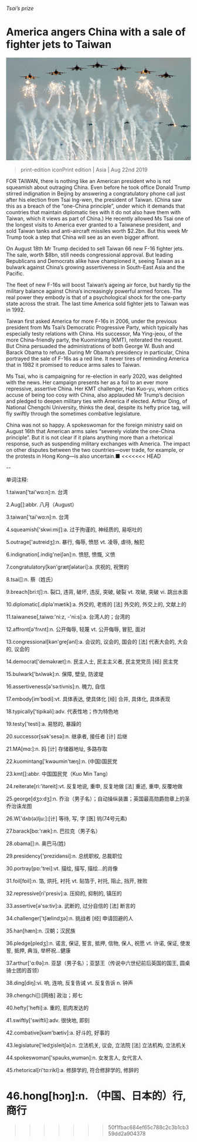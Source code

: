 ###### Tsai’s prize

# America angers China with a sale of fighter jets to Taiwan 

![image](images/taiwan.png) 

> print-edition iconPrint edition | Asia | Aug 22nd 2019 

FOR TAIWAN, there is nothing like an American president who is not squeamish about outraging China. Even before he took office Donald Trump stirred indignation in Beijing by answering a congratulatory phone call just after his election from Tsai Ing-wen, the president of Taiwan. (China saw this as a breach of the “one-China principle”, under which it demands that countries that maintain diplomatic ties with it do not also have them with Taiwan, which it views as part of China.) He recently allowed Ms Tsai one of the longest visits to America ever granted to a Taiwanese president, and sold Taiwan tanks and anti-aircraft missiles worth $2.2bn. But this week Mr Trump took a step that China will see as an even bigger affront. 

On August 18th Mr Trump decided to sell Taiwan 66 new F-16 fighter jets. The sale, worth $8bn, still needs congressional approval. But leading Republicans and Democrats alike have championed it, seeing Taiwan as a bulwark against China’s growing assertiveness in South-East Asia and the Pacific.  

The fleet of new F-16s will boost Taiwan’s ageing air force, but hardly tip the military balance against China’s increasingly powerful armed forces. The real power they embody is that of a psychological shock for the one-party state across the strait. The last time America sold fighter jets to Taiwan was in 1992.  

Taiwan first asked America for more F-16s in 2006, under the previous president from Ms Tsai’s Democratic Progressive Party, which typically has especially testy relations with China. His successor, Ma Ying-jeou, of the more China-friendly party, the Kuomintang (KMT), reiterated the request. But China persuaded the administrations of both George W. Bush and Barack Obama to refuse. During Mr Obama’s presidency in particular, China portrayed the sale of F-16s as a red line. It never tires of reminding America that in 1982 it promised to reduce arms sales to Taiwan. 

Ms Tsai, who is campaigning for re-election in early 2020, was delighted with the news. Her campaign presents her as a foil to an ever more repressive, assertive China. Her KMT challenger, Han Kuo-yu, whom critics accuse of being too cosy with China, also applauded Mr Trump’s decision and pledged to deepen military ties with America if elected. Arthur Ding, of National Chengchi University, thinks the deal, despite its hefty price tag, will fly swiftly through the sometimes combative legislature. 

China was not so happy. A spokeswoman for the foreign ministry said on August 16th that American arms sales “severely violate the one-China principle”. But it is not clear if it plans anything more than a rhetorical response, such as suspending military exchanges with America. The impact on other disputes between the two countries—over trade, for example, or the protests in Hong Kong—is also uncertain.■ 
<<<<<<< HEAD

-- 

 单词注释:

1.taiwan['tai'wɑ:n]:n. 台湾 

2.Aug[]:abbr. 八月（August） 

3.taiwan['tai'wɑ:n]:n. 台湾 

4.squeamish['skwi:miʃ]:a. 过于拘谨的, 神经质的, 易呕吐的 

5.outrage['autreidʒ]:n. 暴行, 侮辱, 愤怒 vt. 凌辱, 虐待, 触犯 

6.indignation[.indig'neiʃәn]:n. 愤怒, 愤慨, 义愤 

7.congratulatory[kәn'grætʃәlәtәri]:a. 庆祝的, 祝贺的 

8.tsai[]:n. 蔡（姓氏） 

9.breach[bri:tʃ]:n. 裂口, 违背, 破坏, 违反, 突破, 破裂 vt. 攻破, 突破 vi. 跳出水面 

10.diplomatic[.diplә'mætik]:a. 外交的, 老练的 [法] 外交的, 外交上的, 文献上的 

11.taiwanese[,taiwɑ:'ni:z, -'ni:s]:a. 台湾人的；台湾的 

12.affront[ә'frʌnt]:n. 公开侮辱, 轻蔑 vt. 公开侮辱, 冒犯, 面对 

13.congressional[kәn'greʃәnl]:a. 会议的, 议会的, 国会的 [法] 代表大会的, 大会的, 议会的 

14.democrat['demәkræt]:n. 民主人士, 民主主义者, 民主党党员 [经] 民主党 

15.bulwark['bʌlwәk]:n. 保障, 壁垒, 防波堤 

16.assertiveness[ə'sə:tivnis]:n. 魄力, 自信 

17.embody[im'bɒdi]:vt. 具体表达, 使具体化 [经] 合并, 具体化, 具体表现 

18.typically['tipikәli]:adv. 代表性地；作为特色地 

19.testy['testi]:a. 易怒的, 暴躁的 

20.successor[sәk'sesә]:n. 继承者, 接任者 [计] 后继 

21.MA[mɑ:]:n. 妈 [计] 存储器地址, 多路存取 

22.kuomintang['kwәumin'tæŋ]:n. (中国)国民党 

23.kmt[]:abbr. 中国国民党（Kuo Min Tang） 

24.reiterate[ri:'itәreit]:vt. 反复地说, 重申, 反复地做 [法] 重述, 重申, 反覆地做 

25.george[dʒɔ:dʒ]:n. 乔治（男子名）；自动操纵装置；英国最高勋爵勋章上的圣乔治诛龙图 

26.W['dʌb(ә)lju:]:[计] 等待, 写, 字 [医] 钨(74号元素) 

27.barack[bɑ:'ræk]:n. 巴拉克（男子名） 

28.obama[]:n. 奥巴马(姓) 

29.presidency['prezidәnsi]:n. 总统职权, 总裁职位 

30.portray[pɒ:'trei]:vt. 描绘, 描写, 描绘...的肖像 

31.foil[fɒil]:n. 箔, 烘托, 衬托 vt. 贴箔于, 衬托, 阻止, 挡开, 挫败 

32.repressive[ri'presiv]:a. 压抑的, 抑制的, 镇压的 

33.assertive[ә'sә:tiv]:a. 武断的, 过分自信的 [法] 断言的 

34.challenger['tʃælindʒә]:n. 挑战者 [经] 申请回避的人 

35.han[hæn]:n. 汉朝；汉民族 

36.pledge[pledʒ]:n. 诺言, 保证, 誓言, 抵押, 信物, 保人, 祝愿 vt. 许诺, 保证, 使发誓, 抵押, 典当, 举杯祝...健康 

37.arthur['ɑ:θә]:n. 亚瑟（男子名）；亚瑟王（传说中六世纪前后英国的国王, 圆桌骑士团的首领） 

38.ding[diŋ]:vi. 响, 连响, 反复告诫 vt. 反复告诉 n. 钟声 

39.chengchi[]:[网络] 政治；郑七 

40.hefty['hefti]:a. 重的, 肌肉发达的 

41.swiftly['swiftli]:adv. 很快地, 即刻 

42.combative[kәm'bætiv]:a. 好斗的, 好事的 

43.legislature['ledʒisleitʃә]:n. 立法机关, 议会, 立法院 [法] 立法机构, 立法机关 

44.spokeswoman['spәuks,wumәn]:n. 女发言人, 女代言人 

45.rhetorical[ri'tɒ:rikl]:a. 修辞学的, 符合修辞学的, 修辞的 

46.hong[hɔŋ]:n. （中国、日本的）行, 商行 
=======
>>>>>>> 50f1fbac684ef65c788c2c3b1cb359dd2a904378

